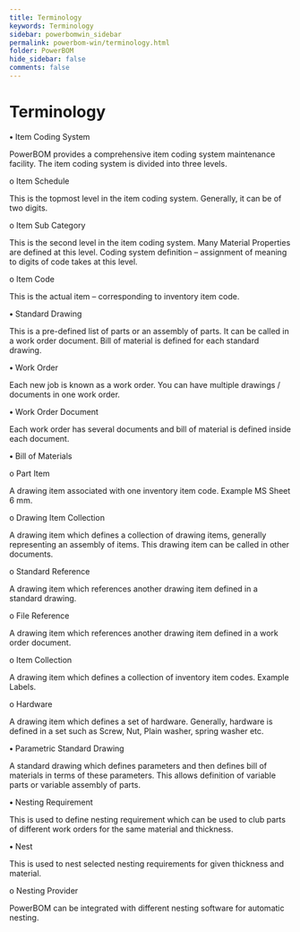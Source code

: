 ```yaml
---
title: Terminology
keywords: Terminology
sidebar: powerbomwin_sidebar
permalink: powerbom-win/terminology.html
folder: PowerBOM
hide_sidebar: false
comments: false
---
```


# Terminology

**•** Item Coding System

PowerBOM provides a comprehensive item coding system maintenance facility. The item coding system is divided into three levels.

 o Item Schedule

This is the topmost level in the item coding system.  Generally, it can be of two digits.

o Item Sub Category

This is the second level in the item coding system. Many Material Properties are defined at this level.  Coding system definition – assignment of meaning to digits of code takes at this level.

o Item Code

This is the actual item – corresponding to inventory item code.

**•** Standard Drawing

This is a pre-defined list of parts or an assembly of parts. It can be called in a work order document. Bill of material is defined for each standard drawing.

**•** Work Order

Each new job is known as a work order. You can have multiple drawings / documents in one work order.

**•** Work Order Document

Each work order has several documents and bill of material is defined inside each document.


**•** Bill of Materials

o Part Item

A drawing item associated with one inventory item code. Example MS Sheet 6 mm.

o Drawing Item Collection

A drawing item which defines a collection of drawing items, generally representing an assembly of items. This drawing item can be called in other documents.

o Standard Reference

A drawing item which references another drawing item defined in a standard drawing.

o File Reference

A drawing item which references another drawing item defined in a work order document.

o Item Collection

A drawing item which defines a collection of inventory item codes. Example Labels.

o Hardware

A drawing item which defines a set of hardware. Generally, hardware is defined in a set such as Screw, Nut, Plain washer, spring washer etc.



**•** Parametric Standard Drawing

A standard drawing which defines parameters and then defines bill of materials in terms of these parameters. This allows definition of variable parts or variable assembly of parts.



**•** Nesting Requirement

This is used to define nesting requirement which can be used to club parts of different work orders for the same material and thickness.



**•** Nest

This is used to nest selected nesting requirements for given thickness and material.

o Nesting Provider

PowerBOM can be integrated with different nesting software for automatic nesting.
